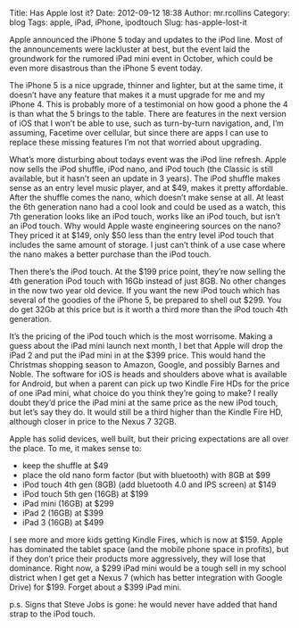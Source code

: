 Title: Has Apple lost it?
Date: 2012-09-12 18:38
Author: mr.rcollins
Category: blog
Tags: apple, iPad, iPhone, ipodtouch
Slug: has-apple-lost-it

Apple announced the iPhone 5 today and updates to the iPod line. Most of
the announcements were lackluster at best, but the event laid the
groundwork for the rumored iPad mini event in October, which could be
even more disastrous than the iPhone 5 event today.

The iPhone 5 is a nice upgrade, thinner and lighter, but at the same
time, it doesn’t have any feature that makes it a must upgrade for me
and my iPhone 4. This is probably more of a testimonial on how good a
phone the 4 is than what the 5 brings to the table. There are features
in the next version of iOS that I won’t be able to use, such as
turn-by-turn navigation, and, I’m assuming, Facetime over cellular, but
since there are apps I can use to replace these missing features I’m not
that worried about upgrading.

What’s more disturbing about todays event was the iPod line refresh.
Apple now sells the iPod shuffle, iPod nano, and iPod touch (the Classic
is still available, but it hasn’t seen an update in 3 years). The iPod
shuffle makes sense as an entry level music player, and at \$49, makes
it pretty affordable. After the shuffle comes the nano, which doesn’t
make sense at all. At least the 6th generation nano had a cool look and
could be used as a watch, this 7th generation looks like an iPod touch,
works like an iPod touch, but isn’t an iPod touch. Why would Apple waste
engineering sources on the nano? They priced it at \$149, only \$50 less
than the entry level iPod touch that includes the same amount of
storage. I just can’t think of a use case where the nano makes a better
purchase than the iPod touch.

Then there’s the iPod touch. At the \$199 price point, they’re now
selling the 4th generation iPod touch with 16Gb instead of just 8GB. No
other changes in the now two year old device. If you want the new iPod
touch which has several of the goodies of the iPhone 5, be prepared to
shell out \$299. You do get 32Gb at this price but is it worth a third
more than the iPod touch 4th generation.

It’s the pricing of the iPod touch which is the most worrisome. Making a
guess about the iPad mini launch next month, I bet that Apple will drop
the iPad 2 and put the iPad mini in at the \$399 price. This would hand
the Christmas shopping season to Amazon, Google, and possibly Barnes and
Noble. The software for iOS is heads and shoulders above what is
available for Android, but when a parent can pick up two Kindle Fire HDs
for the price of one iPad mini, what choice do you think they’re going
to make? I really doubt they’d price the iPad mini at the same price as
the new iPod touch, but let’s say they do. It would still be a third
higher than the Kindle Fire HD, although closer in price to the Nexus 7
32GB.

Apple has solid devices, well built, but their pricing expectations are
all over the place. To me, it makes sense to:

-   keep the shuffle at \$49
-   place the old nano form factor (but with bluetooth) with 8GB at \$99
-   iPod touch 4th gen (8GB) (add bluetooth 4.0 and IPS screen) at \$149
-   iPod touch 5th gen (16GB) at \$199
-   iPad mini (16GB) at \$299
-   iPad 2 (16GB) at \$399
-   iPad 3 (16GB) at \$499

I see more and more kids getting Kindle Fires, which is now at \$159.
Apple has dominated the tablet space (and the mobile phone space in
profits), but if they don’t price their products more aggressively, they
will lose that dominance. Right now, a \$299 iPad mini would be a tough
sell in my school district when I get get a Nexus 7 (which has better
integration with Google Drive) for \$199. Forget about a \$399 iPad
mini.

p.s. Signs that Steve Jobs is gone: he would never have added that hand
strap to the iPod touch.
